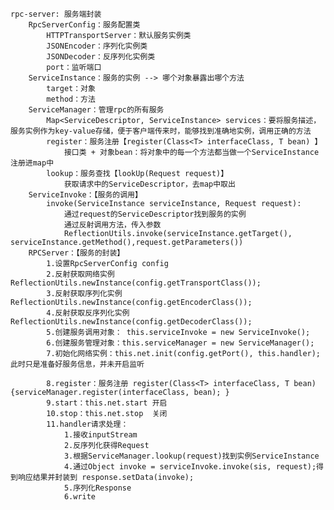     rpc-server: 服务端封装
        RpcServerConfig：服务配置类
            HTTPTransportServer：默认服务实例类
            JSONEncoder：序列化实例类
            JSONDecoder：反序列化实例类
            port：监听端口
        ServiceInstance：服务的实例 --> 哪个对象暴露出哪个方法
            target：对象
            method：方法
        ServiceManager：管理rpc的所有服务
            Map<ServiceDescriptor, ServiceInstance> services：要将服务描述，服务实例作为key-value存储，便于客户端传来时，能够找到准确地实例，调用正确的方法
            register：服务注册【register(Class<T> interfaceClass, T bean) 】
                接口类 + 对象bean：将对象中的每一个方法都当做一个ServiceInstance注册进map中
            lookup：服务查找【lookUp(Request request)】
                获取请求中的ServiceDescriptor，去map中取出
        ServiceInvoke：【服务的调用】
            invoke(ServiceInstance serviceInstance, Request request):
                通过request的ServiceDescriptor找到服务的实例
                通过反射调用方法，传入参数
                ReflectionUtils.invoke(serviceInstance.getTarget(), serviceInstance.getMethod(),request.getParameters())
        RPCServer：【服务的封装】
            1.设置RpcServerConfig config
            2.反射获取网络实例     ReflectionUtils.newInstance(config.getTransportClass());
            3.反射获取序列化实例   ReflectionUtils.newInstance(config.getEncoderClass());
            4.反射获取反序列化实例 ReflectionUtils.newInstance(config.getDecoderClass());
            5.创建服务调用对象： this.serviceInvoke = new ServiceInvoke();
            6.创建服务管理对象：this.serviceManager = new ServiceManager();
            7.初始化网络实例：this.net.init(config.getPort(), this.handler); 此时只是准备好服务信息，并未开启监听
            
            8.register：服务注册 register(Class<T> interfaceClass, T bean) {serviceManager.register(interfaceClass, bean); }
            9.start：this.net.start 开启
            10.stop：this.net.stop  关闭
            11.handler请求处理：
                1.接收inputStream
                2.反序列化获得Request
                3.根据ServiceManager.lookup(request)找到实例ServiceInstance
                4.通过Object invoke = serviceInvoke.invoke(sis, request);得到响应结果并封装到 response.setData(invoke);
                5.序列化Response
                6.write